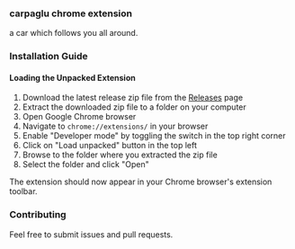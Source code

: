 ### carpaglu chrome extension

a car which follows you all around.

### Installation Guide

#### Loading the Unpacked Extension

1. Download the latest release zip file from the [Releases](https://github.com/icantcodefyi/neko-extension/releases) page
2. Extract the downloaded zip file to a folder on your computer
3. Open Google Chrome browser
4. Navigate to `chrome://extensions/` in your browser
5. Enable "Developer mode" by toggling the switch in the top right corner
6. Click on "Load unpacked" button in the top left
7. Browse to the folder where you extracted the zip file
8. Select the folder and click "Open"

The extension should now appear in your Chrome browser's extension toolbar.

### Contributing

Feel free to submit issues and pull requests.